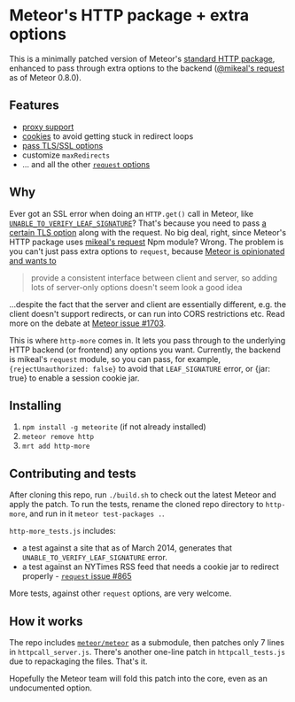 # Meteor's HTTP package + extra options

This is a minimally patched version of Meteor's [standard HTTP package](http://docs.meteor.com/#http), enhanced to pass through extra options to the backend ([@mikeal's request](https://github.com/mikeal/request) as of Meteor 0.8.0).

## Features

* [proxy support](http://stackoverflow.com/a/22069540/1269037)
* [cookies](https://groups.google.com/forum/#!topic/meteor-core/HdJK0n-09DA) to avoid getting stuck in redirect loops
* [pass TLS/SSL options](http://stackoverflow.com/q/20681044/1269037)
* customize `maxRedirects`
* ... and all the other [`request` options](https://github.com/mikeal/request#requestoptions-callback)

## Why

Ever got an SSL error when doing an `HTTP.get()` call in Meteor, like [`UNABLE_TO_VERIFY_LEAF_SIGNATURE`](http://stackoverflow.com/questions/20681044/how-can-i-pass-extra-options-to-node-in-meteors-http-call)?
That's because you need to pass [a certain TLS option](http://stackoverflow.com/questions/17200391/nodejs-unable-to-verify-leaf-signature) along with the request. No big deal, right, since Meteor's HTTP package uses [mikeal's request](https://github.com/mikeal/request) Npm module?
Wrong. The problem is you can't just pass extra options to `request`, because [Meteor is opinionated and wants to](https://github.com/meteor/meteor/issues/1703)
> provide a consistent interface between client and server, so adding lots of server-only options doesn't seem look a good idea

...despite the fact that the server and client are essentially different, e.g. the client doesn't support redirects, or can run into CORS restrictions etc. Read more on the debate at [Meteor issue #1703](https://github.com/meteor/meteor/issues/1703).

This is where `http-more` comes in. It lets you pass through to the underlying HTTP backend (or frontend) any options you want.
Currently, the backend is mikeal's `request` module, so you can pass, for example, `{rejectUnauthorized: false}` to avoid that `LEAF_SIGNATURE` error, or {jar: true} to enable a session cookie jar.


## Installing

1. `npm install -g meteorite` (if not already installed)
2. `meteor remove http`
3. `mrt add http-more`


## Contributing and tests

After cloning this repo, run `./build.sh` to check out the latest Meteor and apply the patch. To run the tests, rename the cloned repo directory to `http-more`, and run in it `meteor test-packages .`.

`http-more_tests.js` includes:

* a test against a site that as of March 2014, generates that `UNABLE_TO_VERIFY_LEAF_SIGNATURE` error.
* a test against an NYTimes RSS feed that needs a cookie jar to redirect properly - [`request` issue #865](https://github.com/mikeal/request/issues/865)

More tests, against other `request` options, are very welcome.


## How it works

The repo includes [`meteor/meteor`](https://github.com/meteor/meteor) as a submodule, then patches only 7 lines in `httpcall_server.js`. There's another one-line patch in `httpcall_tests.js` due to repackaging the files. That's it.

Hopefully the Meteor team will fold this patch into the core, even as an undocumented option.
